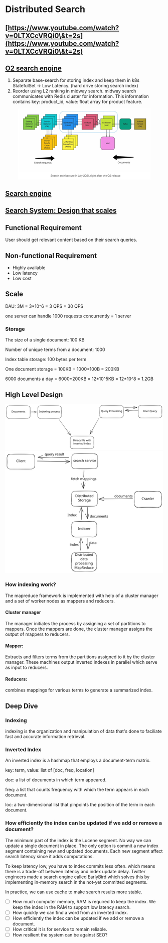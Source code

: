 # Distributed Search

## [https://www.youtube.com/watch?v=0LTXCcVRQi0\&t=2s](https://www.youtube.com/watch?v=0LTXCcVRQi0\&t=2s)

## [O2 search engine](https://betterprogramming.pub/how-we-built-o2-the-distributed-search-engine-based-on-apache-lucene-382e060a5328)

1. Separate base-search for storing index and keep them in k8s StatefulSet -> Low Latency. (hard drive storing search index)
2. Reorder using L2 ranking in midway search. midway search communicates with Redis cluster for information. This information contains key: product\_id, value: float array for product feature.



<figure><img src="../../.gitbook/assets/Screenshot 2023-11-23 at 8.15.45 AM.png" alt=""><figcaption></figcaption></figure>

## [Search engine](https://medium.com/double-pointer/system-design-interview-search-engine-edb66b64fd5e)

## [Search System: Design that scales](https://blog.devgenius.io/search-system-design-that-scales-2fdf407a2d34)

## Functional Requirement

User should get relevant content based on their search queries.

## Non-functional Requirement

* Highly available
* Low latency
* Low cost

## Scale

DAU: 3M = 3\*10^6 = 3 QPS = 30 QPS

one server can handle 1000 requests concurrently = 1 server

### Storage

The size of a single document: 100 KB

Number of unique terms from a document: 1000

Index table storage: 100 bytes per term

One document storage = 100KB + 1000\*100B = 200KB

6000 documents a day = 6000\*200KB = 12\*10^5KB = 12\*10^8 = 1.2GB

## High Level Design

<img src="../../.gitbook/assets/file.excalidraw.svg" alt="" class="gitbook-drawing">

<img src="../../.gitbook/assets/file.excalidraw (1).svg" alt="" class="gitbook-drawing">

### How indexing work?

The mapreduce framework is implemented with help of a cluster manager and a set of worker nodes as mappers and reducers.

#### Cluster manager

The manager initiates the process by assigning a set of partitions to mappers. Once the mappers are done, the cluster manager assigns the output of mappers to reducers.

#### Mapper:

Extracts and filters terms from the partitions assigned to it by the cluster manager. These machines output inverted indexes in parallel which serve as input to reducers.

#### Reducers:

combines mappings for various terms to generate a summarized index.

## Deep Dive

### Indexing

indexing is the organization and manipulation of data that's done to faciliate fast and accurate information retrieval.

### Inverted Index

An inverted index is a hashmap that employs a document-term matrix.

key: term, value: list of \[doc, freq, location]

doc: a list of documents in which term appeared.

freq: a list that counts frequency with which the term appears in each document.

loc: a two-dimensional list that pinpoints the position of the term in each document.

### How efficiently the index can be updated if we add or remove a document?

The minimum part of the index is the Lucene segment. No way we can update a single document in place. The only option is commit a new index segment containing new and updated documents. Each new segment affect search latency since it adds computations.

To keep latency low, you have to index commits less often. which means there is a trade-off between latency and index update delay. Twitter engineers made a search engine called EarlyBird which solves this by implementing in-memory search in the not-yet committed segments.

In practice, we can use cache to make search results more stable.&#x20;

* [ ] How much computer memory, RAM is required to keep the index. We keep the index in the RAM to support low latency search.
* [ ] How quickly we can find a word from an inverted index.
* [ ] How efficiently the index can be updated if we add or remove a document.
* [ ] How critical it is for service to remain reliable.
* [ ] How resilient the system can be against SEO?
